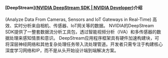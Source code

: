#### [DeepStream]([NVIDIA DeepStream SDK | NVIDIA Developer](https://developer.nvidia.com/deepstream-sdk))介绍

(Analyze Data From Cameras, Sensors and IoT Gateways in Real-Time)
 高效、实时分析来自相机、传感器、IoT网关等的数据。
 NVIDIA的DeepStream SDK提供了一整套数据流分析工具包，透过智能视频分析（IVA）和多传感器的数据处理来感知情景和意识。
 DeepStream应用程序框架具有硬件加速构建块，可将深层神经网络和其他复杂处理任务带入流处理管道。开发者只需专注于构建核心深度学习网络和IP，而不是从头开始设计端到端解决方案。